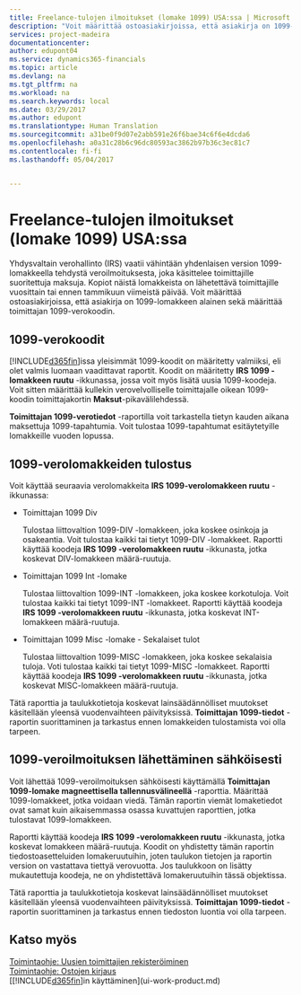 ```yaml
---
title: Freelance-tulojen ilmoitukset (lomake 1099) USA:ssa | Microsoft Docs
description: "Voit määrittää ostoasiakirjoissa, että asiakirja on 1099-lomakkeen alainen sekä määrittää toimittajan 1099-verokoodin."
services: project-madeira
documentationcenter: 
author: edupont04
ms.service: dynamics365-financials
ms.topic: article
ms.devlang: na
ms.tgt_pltfrm: na
ms.workload: na
ms.search.keywords: local
ms.date: 03/29/2017
ms.author: edupont
ms.translationtype: Human Translation
ms.sourcegitcommit: a31be0f9d07e2abb591e26f6bae34c6f6e4dcda6
ms.openlocfilehash: a0a31c28b6c96dc80593ac3862b97b36c3ec81c7
ms.contentlocale: fi-fi
ms.lasthandoff: 05/04/2017


---
```

# <a name="reporting-1099-transactions-in-the-us"></a>Freelance-tulojen ilmoitukset (lomake 1099) USA:ssa
Yhdysvaltain verohallinto (IRS) vaatii vähintään yhdenlaisen version 1099-lomakkeella tehdystä veroilmoituksesta, joka käsittelee toimittajille suoritettuja maksuja. Kopiot näistä lomakkeista on lähetettävä toimittajille vuosittain tai ennen tammikuun viimeistä päivää. Voit määrittää ostoasiakirjoissa, että asiakirja on 1099-lomakkeen alainen sekä määrittää toimittajan 1099-verokoodin.  

## <a name="1099-codes"></a>1099-verokoodit
[!INCLUDE[d365fin](includes/d365fin_md.md)]issa yleisimmät 1099-koodit on määritetty valmiiksi, eli olet valmis luomaan vaadittavat raportit. Koodit on määritetty **IRS 1099 -lomakkeen ruutu** -ikkunassa, jossa voit myös lisätä uusia 1099-koodeja. Voit sitten määrittää kullekin verovelvolliselle toimittajalle oikean 1099-koodin toimittajakortin **Maksut**-pikavälilehdessä.  

**Toimittajan 1099-verotiedot** -raportilla voit tarkastella tietyn kauden aikana maksettuja 1099-tapahtumia. Voit tulostaa 1099-tapahtumat esitäytetyille lomakkeille vuoden lopussa.  

## <a name="printing-1099-tax-forms"></a>1099-verolomakkeiden tulostus
Voit käyttää seuraavia verolomakkeita **IRS 1099-verolomakkeen ruutu** -ikkunassa:  

* Toimittajan 1099 Div  

  Tulostaa liittovaltion 1099-DIV -lomakkeen, joka koskee osinkoja ja osakeantia. Voit tulostaa kaikki tai tietyt 1099-DIV -lomakkeet. Raportti käyttää koodeja **IRS 1099 -verolomakkeen ruutu** -ikkunasta, jotka koskevat DIV-lomakkeen määrä-ruutuja.  
* Toimittajan 1099 Int -lomake  

  Tulostaa liittovaltion 1099-INT -lomakkeen, joka koskee korkotuloja. Voit tulostaa kaikki tai tietyt 1099-INT -lomakkeet. Raportti käyttää koodeja **IRS 1099 -verolomakkeen ruutu** -ikkunasta, jotka koskevat INT-lomakkeen määrä-ruutuja.  
* Toimittajan 1099 Misc -lomake - Sekalaiset tulot  

  Tulostaa liittovaltion 1099-MISC -lomakkeen, joka koskee sekalaisia tuloja. Voti tulostaa kaikki tai tietyt 1099-MISC -lomakkeet. Raportti käyttää koodeja **IRS 1099 -verolomakkeen ruutu** -ikkunasta, jotka koskevat MISC-lomakkeen määrä-ruutuja.  

Tätä raporttia ja taulukkotietoja koskevat lainsäädännölliset muutokset käsitellään yleensä vuodenvaihteen päivityksissä.
**Toimittajan 1099-tiedot** -raportin suorittaminen ja tarkastus ennen lomakkeiden tulostamista voi olla tarpeen.

## <a name="submitting-1099-tax-forms-electronically"></a>1099-veroilmoituksen lähettäminen sähköisesti
Voit lähettää 1099-veroilmoituksen sähköisesti käyttämällä **Toimittajan 1099-lomake magneettisella tallennusvälineellä** -raporttia. Määrittää 1099-lomakkeet, jotka voidaan viedä. Tämän raportin viemät lomaketiedot ovat samat kuin aikaisemmassa osassa kuvattujen raporttien, jotka tulostavat 1099-lomakkeen.  

Raportti käyttää koodeja **IRS 1099 -verolomakkeen ruutu** -ikkunasta, jotka koskevat lomakkeen määrä-ruutuja. Koodit on yhdistetty tämän raportin tiedostoasetteluiden lomakeruutuihin, joten taulukon tietojen ja raportin version on vastattava tiettyä verovuotta. Jos taulukkoon on lisätty mukautettuja koodeja, ne on yhdistettävä lomakeruutuihin tässä objektissa.  

Tätä raporttia ja taulukkotietoja koskevat lainsäädännölliset muutokset käsitellään yleensä vuodenvaihteen päivityksissä.
**Toimittajan 1099-tiedot** -raportin suorittaminen ja tarkastus ennen tiedoston luontia voi olla tarpeen.  

## <a name="see-also"></a>Katso myös
[Toimintaohje: Uusien toimittajien rekisteröiminen](purchasing-how-register-new-vendors.md)  
[Toimintaohje: Ostojen kirjaus](purchasing-how-record-purchases.md)  
[[!INCLUDE[d365fin](includes/d365fin_md.md)]in käyttäminen](ui-work-product.md)  

